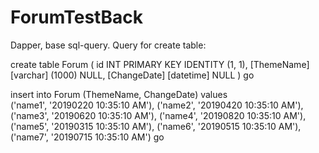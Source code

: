 # ForumTestBack
Dapper, base sql-query.
Query for create table:

create table Forum (
	id INT PRIMARY KEY IDENTITY (1, 1),
	[ThemeName] [varchar] (1000) NULL,
	[ChangeDate] [datetime] NULL
)
go

insert into Forum (ThemeName, ChangeDate)
values 					  
('name1', '20190220 10:35:10 AM'),
('name2', '20190420 10:35:10 AM'),
('name3', '20190620 10:35:10 AM'),
('name4', '20190820 10:35:10 AM'),
('name5', '20190315 10:35:10 AM'),
('name6', '20190515 10:35:10 AM'),
('name7', '20190715 10:35:10 AM')
go
